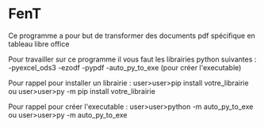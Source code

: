 # FenT
Ce programme a pour but de transformer des documents pdf spécifique en tableau libre office

Pour travailler sur ce programme il vous faut les librairies python suivantes :
-pyexcel_ods3
-ezodf
-pypdf
-auto_py_to_exe (pour créer l'executable)

Pour rappel pour installer un librairie :
user>user>pip install votre_librairie
ou
user>user>py -m pip install votre_librairie

Pour rappel pour créer l'executable :
user>user>python -m auto_py_to_exe
ou
user>user>py -m auto_py_to_exe





